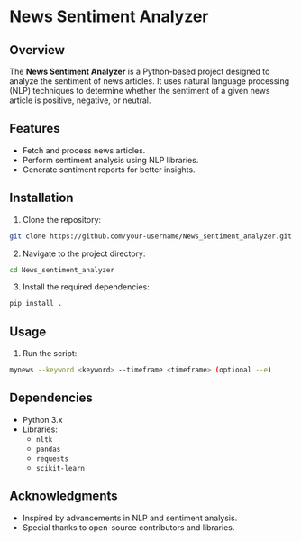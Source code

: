 # News Sentiment Analyzer

## Overview

The **News Sentiment Analyzer** is a Python-based project designed to analyze the sentiment of news articles. It uses natural language processing (NLP) techniques to determine whether the sentiment of a given news article is positive, negative, or neutral.

## Features

- Fetch and process news articles.
- Perform sentiment analysis using NLP libraries.
- Generate sentiment reports for better insights.

## Installation

1. Clone the repository:

```bash
git clone https://github.com/your-username/News_sentiment_analyzer.git
```

2. Navigate to the project directory:

```bash
cd News_sentiment_analyzer
```

3. Install the required dependencies:

```bash
pip install .
```

## Usage

1. Run the script:

```bash
mynews --keyword <keyword> --timeframe <timeframe> (optional --e)
```


## Dependencies

- Python 3.x
- Libraries:
  - `nltk`
  - `pandas`
  - `requests`
  - `scikit-learn`

## Acknowledgments

- Inspired by advancements in NLP and sentiment analysis.
- Special thanks to open-source contributors and libraries.
